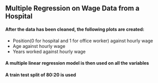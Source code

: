 ## Multiple Regression on Wage Data from a Hospital

#### After the data has been cleaned, the following plots are created:
+ Position(0 for hospital and 1 for office worker) against hourly wage
+ Age against hourly wage
+ Years worked against hourly wage

#### A multiple linear regression model is then used on all the variables

#### A train test split of 80:20 is used

